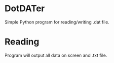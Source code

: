 # DotDATer
Simple Python program for reading/writing .dat file. 

# Reading
Program will output all data on screen and .txt file.
